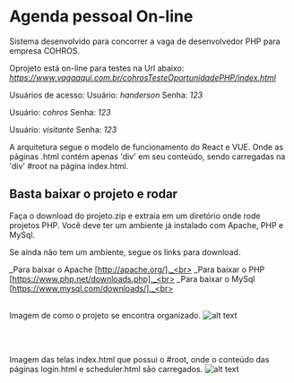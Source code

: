 # Agenda pessoal On-line

Sistema desenvolvido para concorrer a vaga de desenvolvedor PHP para empresa COHROS.
<br />

Oprojeto está on-line para testes na Url abaixo:<br>
_https://www.vagaaqui.com.br/cohrosTesteOportunidadePHP/index.html_

Usuários de acesso:
Usuário: _handerson_
Senha: _123_

Usuário: _cohros_
Senha: _123_

Usuário: _visitante_
Senha: _123_


A arquitetura segue o modelo de funcionamento do React e VUE. Onde as páginas .html contém apenas 'div' em seu conteúdo, sendo carregadas na 'div' #root na página index.html.
   
## Basta baixar o projeto e rodar

Faça o download do projeto.zip e extraia em um diretório onde rode projetos PHP. Você deve ter um ambiente já instalado com Apache, PHP e MySql.

Se ainda não tem um ambiente, segue os links para download.

_Para baixar o Apache  [http://apache.org/]._<br>
_Para baixar o PHP  [https://www.php.net/downloads.php]._<br>
_Para baixar o MySql [https://www.mysql.com/downloads/]._<br>
<br />
<br />

Imagem de como o projeto se encontra organizado. 
![alt text](https://github.com/plata4m/cohrosSistemaParaConcorrerVagaPHP/blob/master/arquitetura1.png?raw=true)

<br />
<br />

Imagem das telas index.html que possui o #root, onde o conteúdo das páginas login.html e scheduler.html são carregados.
![alt text](https://github.com/plata4m/cohrosSistemaParaConcorrerVagaPHP/blob/master/telas.png?raw=true)


